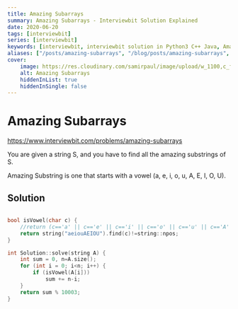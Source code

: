 ```yaml
---
title: Amazing Subarrays
summary: Amazing Subarrays - Interviewbit Solution Explained
date: 2020-06-20
tags: [interviewbit]
series: [interviewbit]
keywords: [interviewbit, interviewbit solution in Python3 C++ Java, Amazing Subarrays solution]
aliases: ["/posts/amazing-subarrays", "/blog/posts/amazing-subarrays", "/amazing-subarrays"]
cover:
    image: https://res.cloudinary.com/samirpaul/image/upload/w_1100,c_fit,co_rgb:FFFFFF,l_text:Arial_70_bold:Amazing Subarrays - Solution Explained/problem-solving.webp
    alt: Amazing Subarrays
    hiddenInList: true
    hiddenInSingle: false
---
```


# Amazing Subarrays

https://www.interviewbit.com/problems/amazing-subarrays



You are given a string S, and you have to find all the amazing substrings of S.

Amazing Substring is one that starts with a vowel (a, e, i, o, u, A, E, I, O, U).

## Solution

```cpp

bool isVowel(char c) {
    //return (c=='a' || c=='e' || c=='i' || c=='o' || c=='u' || c=='A' || c=='E' || c=='I' || c=='O' || c=='U');
    return string("aeiouAEIOU").find(c)!=string::npos;
}

int Solution::solve(string A) {
    int sum = 0, n=A.size();
    for (int i = 0; i<n; i++) {
        if (isVowel(A[i]))
            sum += n-i;
    }
    return sum % 10003;
}
```